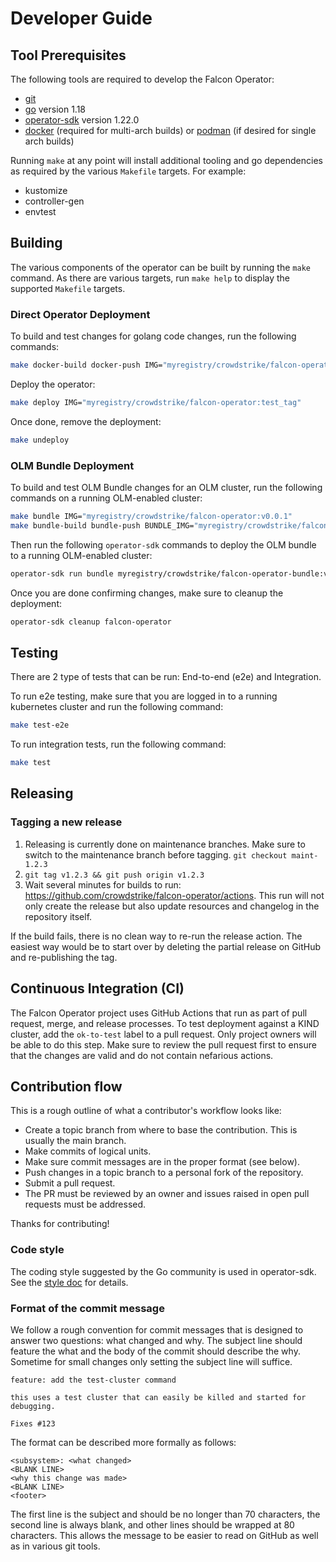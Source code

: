 # Developer Guide

## Tool Prerequisites

The following tools are required to develop the Falcon Operator:

- [git][git-tool]
- [go][go-tool] version 1.18
- [operator-sdk][operator-sdk] version 1.22.0
- [docker][docker] (required for multi-arch builds) or [podman][podman] (if desired for single arch builds)

Running `make` at any point will install additional tooling and go dependencies as required by the various `Makefile` targets. For example:

- kustomize
- controller-gen
- envtest

## Building

The various components of the operator can be built by running the `make` command. As there are various targets, run `make help` to display the supported `Makefile` targets.

### Direct Operator Deployment
To build and test changes for golang code changes, run the following commands:

```sh
make docker-build docker-push IMG="myregistry/crowdstrike/falcon-operator:test_tag"
```

Deploy the operator:

```sh
make deploy IMG="myregistry/crowdstrike/falcon-operator:test_tag"
```

Once done, remove the deployment:

```sh
make undeploy
```

### OLM Bundle Deployment
To build and test OLM Bundle changes for an OLM cluster, run the following commands on a running OLM-enabled cluster:

```sh
make bundle IMG="myregistry/crowdstrike/falcon-operator:v0.0.1"
make bundle-build bundle-push BUNDLE_IMG="myregistry/crowdstrike/falcon-operator-bundle:v0.0.1"
```

Then run the following `operator-sdk` commands to deploy the OLM bundle to a running OLM-enabled cluster:

```sh
operator-sdk run bundle myregistry/crowdstrike/falcon-operator-bundle:v0.0.1
```

Once you are done confirming changes, make sure to cleanup the deployment:
```sh
operator-sdk cleanup falcon-operator
```

## Testing

There are 2 type of tests that can be run: End-to-end (e2e) and Integration.

To run e2e testing, make sure that you are logged in to a running kubernetes cluster and run the following command:

```sh
make test-e2e
```

To run integration tests, run the following command:

```sh
make test
```

## Releasing

### Tagging a new release

1. Releasing is currently done on maintenance branches. Make sure to switch to the maintenance branch before tagging.
   `git checkout maint-1.2.3`
2. `git tag v1.2.3 && git push origin v1.2.3`
3. Wait several minutes for builds to run: <https://github.com/crowdstrike/falcon-operator/actions>. This run will not only create the release but also update resources and changelog in the repository itself.

If the build fails, there is no clean way to re-run the release action. The easiest way would be to start over by deleting the partial release on GitHub and re-publishing the tag.

## Continuous Integration (CI)

The Falcon Operator project uses GitHub Actions that run as part of pull request, merge, and release processes.
To test deployment against a KIND cluster, add the `ok-to-test` label to a pull request. Only project owners will be
able to do this step. Make sure to review the pull request first to ensure that the changes are valid and do not contain nefarious actions.

## Contribution flow

This is a rough outline of what a contributor's workflow looks like:

- Create a topic branch from where to base the contribution. This is usually the main branch.
- Make commits of logical units.
- Make sure commit messages are in the proper format (see below).
- Push changes in a topic branch to a personal fork of the repository.
- Submit a pull request.
- The PR must be reviewed by an owner and issues raised in open pull requests must be addressed.

Thanks for contributing!

### Code style

The coding style suggested by the Go community is used in operator-sdk. See the [style doc][golang-style-doc] for details.

### Format of the commit message

We follow a rough convention for commit messages that is designed to answer two
questions: what changed and why. The subject line should feature the what and
the body of the commit should describe the why. Sometime for small changes only setting
the subject line will suffice.

```
feature: add the test-cluster command

this uses a test cluster that can easily be killed and started for debugging.

Fixes #123
```

The format can be described more formally as follows:

```
<subsystem>: <what changed>
<BLANK LINE>
<why this change was made>
<BLANK LINE>
<footer>
```

The first line is the subject and should be no longer than 70 characters, the second line is always blank, and other lines should be wrapped at 80 characters. This allows the message to be easier to read on GitHub as well as in various git tools.

[git-tool]:https://git-scm.com/downloads
[go-tool]:https://golang.org/dl/
[operator-sdk]:https://sdk.operatorframework.io/docs/installation/
[golang-style-doc]: https://github.com/golang/go/wiki/CodeReviewComments
[docker]:https://docs.docker.com/engine/install/
[podman]:https://podman.io/getting-started/installation
